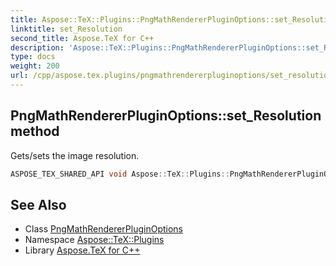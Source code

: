 ```yaml
---
title: Aspose::TeX::Plugins::PngMathRendererPluginOptions::set_Resolution method
linktitle: set_Resolution
second_title: Aspose.TeX for C++
description: 'Aspose::TeX::Plugins::PngMathRendererPluginOptions::set_Resolution method. Gets/sets the image resolution in C++.'
type: docs
weight: 200
url: /cpp/aspose.tex.plugins/pngmathrendererpluginoptions/set_resolution/
---
```

## PngMathRendererPluginOptions::set_Resolution method


Gets/sets the image resolution.

```cpp
ASPOSE_TEX_SHARED_API void Aspose::TeX::Plugins::PngMathRendererPluginOptions::set_Resolution(int32_t value) override
```

## See Also

* Class [PngMathRendererPluginOptions](../)
* Namespace [Aspose::TeX::Plugins](../../)
* Library [Aspose.TeX for C++](../../../)
